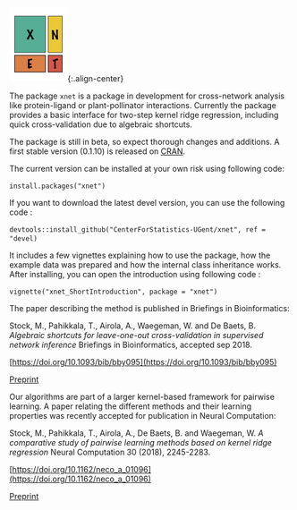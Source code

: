 ---
---

![center-aligned-image](static/images/xnet_logo.png){:.align-center}

The package `xnet` is a package in development for cross-network analysis
like protein-ligand or plant-pollinator interactions. Currently the
package provides a basic interface for two-step kernel ridge regression,
including quick cross-validation due to algebraic shortcuts.

The package is still in beta, so expect thorough changes and additions. A first stable version (0.1.10) is released on [CRAN]( https://CRAN.R-project.org/package=xnet). 

The current version can be installed at your own risk using following code:

    install.packages("xnet")
    
If you want to download the latest devel version, you can use the following code :

    devtools::install_github("CenterForStatistics-UGent/xnet", ref = "devel) 

It includes a few vignettes explaining how to use the package, how the example data was prepared and how the internal class inheritance works. After installing, you can open the introduction using following code :

    vignette("xnet_ShortIntroduction", package = "xnet")

The paper describing the method is published in Briefings in Bioinformatics:

Stock, M., Pahikkala, T., Airola, A., Waegeman, W. and De Baets, B. *Algebraic shortcuts for leave-one-out cross-validation in supervised network inference* Briefings in Bioinformatics, accepted sep 2018.

[https://doi.org/10.1093/bib/bby095](https://doi.org/10.1093/bib/bby095)

[Preprint](https://www.biorxiv.org/content/early/2018/01/03/242321.1)

Our algorithms are part of a larger kernel-based framework for pairwise learning. A paper relating the different methods and their learning properties was recently accepted for publication in Neural Computation:

Stock, M., Pahikkala, T., Airola, A., De Baets, B. and Waegeman, W. *A comparative study of pairwise learning methods based on kernel ridge regression* Neural Computation 30 (2018), 2245-2283. 

[https://doi.org/10.1162/neco_a_01096](https://doi.org/10.1162/neco_a_01096)

[Preprint](https://arxiv.org/abs/1803.01575)
